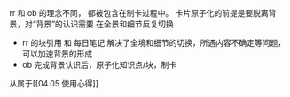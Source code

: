 rr 和 ob 的理念不同， 都被包含在制卡过程中。
卡片原子化的前提是要脱离背景，对“背景”的认识需要 在全景和细节反复切换
- rr 的块引用 和 每日笔记 解决了全境和细节的切换，所遇内容不确定等问题，可以加速背景的形成
- ob 完成背景认识后，原子化知识点/块，制卡

从属于[[04.05 使用心得]]